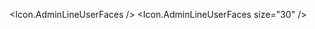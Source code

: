 <script>
  import * as Icon from 'svelte-remix';
</script>

<Icon.AdminLineUserFaces />
<Icon.AdminLineUserFaces size="30" />